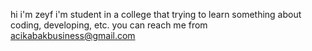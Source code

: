 hi i'm zeyf
i'm student in a college that trying to learn something about coding, developing, etc.
you can reach me from acikabakbusiness@gmail.com
